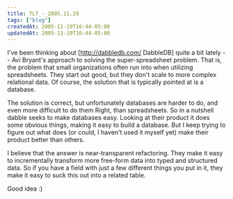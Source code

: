 ```yaml
---
title: TLT_-_2005.11.19
tags: ["blog"]
createdAt: 2005-11-19T16:44-05:00
updatedAt: 2005-11-19T16:44-05:00
---
```


I've been thinking about [http://dabbledb.com/ DabbleDB] quite a bit lately -- Avi Bryant's approach to solving the super-spreadsheet problem. That is, the problem that small organizations often run into when utilizing spreadsheets. They start out good, but they don't scale to more complex relational data. Of course, the solution that is typically pointed at is a database.

The solution is correct, but unfortunately databases are harder to do, and even more difficult to do them Right, than spreadsheets. So in a nutshell dabble seeks to make databases easy. Looking at their product it does some obvious things, making it easy to build a database. But I keep trying to figure out what does (or could, I haven't used it myself yet) make their product better than others.

I believe that the answer is near-transparent refactoring. They make it easy to incrementally transform more free-form data into typed and structured data. So if you have a field with just a few different things you put in it, they make it easy to suck this out into a related table.

Good idea :)

